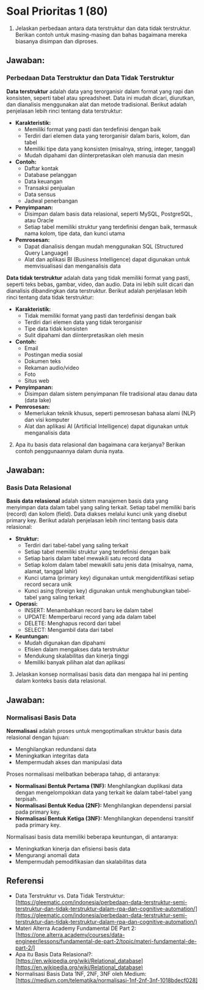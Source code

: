# **Soal Prioritas 1 (80)**

1. Jelaskan perbedaan antara data terstruktur dan data tidak terstruktur. Berikan contoh untuk masing-masing dan bahas bagaimana mereka biasanya disimpan dan diproses.
## Jawaban:

### Perbedaan Data Terstruktur dan Data Tidak Terstruktur

**Data terstruktur** adalah data yang terorganisir dalam format yang rapi dan konsisten, seperti tabel atau spreadsheet. Data ini mudah dicari, diurutkan, dan dianalisis menggunakan alat dan metode tradisional. Berikut adalah penjelasan lebih rinci tentang data terstruktur:

* **Karakteristik:**
    * Memiliki format yang pasti dan terdefinisi dengan baik
    * Terdiri dari elemen data yang terorganisir dalam baris, kolom, dan tabel
    * Memiliki tipe data yang konsisten (misalnya, string, integer, tanggal)
    * Mudah dipahami dan diinterpretasikan oleh manusia dan mesin
* **Contoh:**
    * Daftar kontak
    * Database pelanggan
    * Data keuangan
    * Transaksi penjualan
    * Data sensus
    * Jadwal penerbangan
* **Penyimpanan:**
    * Disimpan dalam basis data relasional, seperti MySQL, PostgreSQL, atau Oracle
    * Setiap tabel memiliki struktur yang terdefinisi dengan baik, termasuk nama kolom, tipe data, dan kunci utama
* **Pemrosesan:**
    * Dapat dianalisis dengan mudah menggunakan SQL (Structured Query Language)
    * Alat dan aplikasi BI (Business Intelligence) dapat digunakan untuk memvisualisasi dan menganalisis data

**Data tidak terstruktur** adalah data yang tidak memiliki format yang pasti, seperti teks bebas, gambar, video, dan audio. Data ini lebih sulit dicari dan dianalisis dibandingkan data terstruktur. Berikut adalah penjelasan lebih rinci tentang data tidak terstruktur:

* **Karakteristik:**
    * Tidak memiliki format yang pasti dan terdefinisi dengan baik
    * Terdiri dari elemen data yang tidak terorganisir
    * Tipe data tidak konsisten
    * Sulit dipahami dan diinterpretasikan oleh mesin
* **Contoh:**
    * Email
    * Postingan media sosial
    * Dokumen teks
    * Rekaman audio/video
    * Foto
    * Situs web
* **Penyimpanan:**
    * Disimpan dalam sistem penyimpanan file tradisional atau danau data (data lake)
* **Pemrosesan:**
    * Memerlukan teknik khusus, seperti pemrosesan bahasa alami (NLP) dan visi komputer
    * Alat dan aplikasi AI (Artificial Intelligence) dapat digunakan untuk menganalisis data

2. Apa itu basis data relasional dan bagaimana cara kerjanya? Berikan contoh penggunaannya dalam dunia nyata.
## Jawaban:

### Basis Data Relasional

**Basis data relasional** adalah sistem manajemen basis data yang menyimpan data dalam tabel yang saling terkait. Setiap tabel memiliki baris (record) dan kolom (field). Data diakses melalui kunci unik yang disebut primary key. Berikut adalah penjelasan lebih rinci tentang basis data relasional:

* **Struktur:**
    * Terdiri dari tabel-tabel yang saling terkait
    * Setiap tabel memiliki struktur yang terdefinisi dengan baik
    * Setiap baris dalam tabel mewakili satu record data
    * Setiap kolom dalam tabel mewakili satu jenis data (misalnya, nama, alamat, tanggal lahir)
    * Kunci utama (primary key) digunakan untuk mengidentifikasi setiap record secara unik
    * Kunci asing (foreign key) digunakan untuk menghubungkan tabel-tabel yang saling terkait
* **Operasi:**
    * INSERT: Menambahkan record baru ke dalam tabel
    * UPDATE: Memperbarui record yang ada dalam tabel
    * DELETE: Menghapus record dari tabel
    * SELECT: Mengambil data dari tabel
* **Keuntungan:**
    * Mudah digunakan dan dipahami
    * Efisien dalam mengakses data terstruktur
    * Mendukung skalabilitas dan kinerja tinggi
    * Memiliki banyak pilihan alat dan aplikasi

3. Jelaskan konsep normalisasi basis data dan mengapa hal ini penting dalam konteks basis data relasional.
## Jawaban:

### Normalisasi Basis Data

**Normalisasi** adalah proses untuk mengoptimalkan struktur basis data relasional dengan tujuan:

* Menghilangkan redundansi data
* Meningkatkan integritas data
* Mempermudah akses dan manipulasi data

Proses normalisasi melibatkan beberapa tahap, di antaranya:

* **Normalisasi Bentuk Pertama (1NF):** Menghilangkan duplikasi data dengan mengelompokkan data yang terkait ke dalam tabel-tabel yang terpisah.
* **Normalisasi Bentuk Kedua (2NF):** Menghilangkan dependensi parsial pada primary key.
* **Normalisasi Bentuk Ketiga (3NF):** Menghilangkan dependensi transitif pada primary key.

Normalisasi basis data memiliki beberapa keuntungan, di antaranya:

* Meningkatkan kinerja dan efisiensi basis data
* Mengurangi anomali data
* Mempermudah pemodifikasian dan skalabilitas data

## Referensi

* Data Terstruktur vs. Data Tidak Terstruktur: [https://gleematic.com/indonesia/perbedaan-data-terstruktur-semi-terstruktur-dan-tidak-terstruktur-dalam-rpa-dan-cognitive-automation/](https://gleematic.com/indonesia/perbedaan-data-terstruktur-semi-terstruktur-dan-tidak-terstruktur-dalam-rpa-dan-cognitive-automation/)
* Materi Alterra Academy Fundamental DE Part 2: [https://one.alterra.academy/courses/data-engineer/lessons/fundamental-de-part-2/topic/materi-fundamental-de-part-2/]
* Apa itu Basis Data Relasional?: [https://en.wikipedia.org/wiki/Relational_database](https://en.wikipedia.org/wiki/Relational_database)
* Normalisasi Basis Data 1NF, 2NF, 3NF oleh Medium: [https://medium.com/telematika/normalisasi-1nf-2nf-3nf-1018bdecf028]